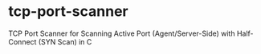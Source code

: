 # tcp-port-scanner
TCP Port Scanner for Scanning Active Port (Agent/Server-Side) with Half-Connect (SYN Scan) in C
